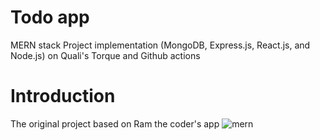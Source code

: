 # Todo app
MERN stack Project implementation  (MongoDB, Express.js, React.js, and Node.js) on Quali's Torque and Github actions

# Introduction
The original project based on Ram the coder's app
![mern](https://miro.medium.com/max/678/1*dqvlaszRLvoPmARpOlLN9A.png)
